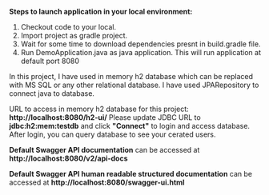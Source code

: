 **Steps to launch application in your local environment:**
1. Checkout code to your local.
2. Import project as gradle project.
3. Wait for some time to download dependencies presnt in build.gradle file.
4. Run DemoApplication.java as java application. This will run application at default port 8080

In this project, I have used in memory h2 database which can be replaced with MS SQL or any other relational database. I have used JPARepository to connect java to database.

URL to access in memory h2 database for this project:  **http://localhost:8080/h2-ui/**
Please update JDBC URL to **jdbc:h2:mem:testdb** and click **"Connect"** to login and access database. After login, you can query database to see your cerated users.

**Default Swagger API documentation** can be accessed at **http://localhost:8080/v2/api-docs**

**Default Swagger API human readable structured documentation** can be accessed at **http://localhost:8080/swagger-ui.html**
